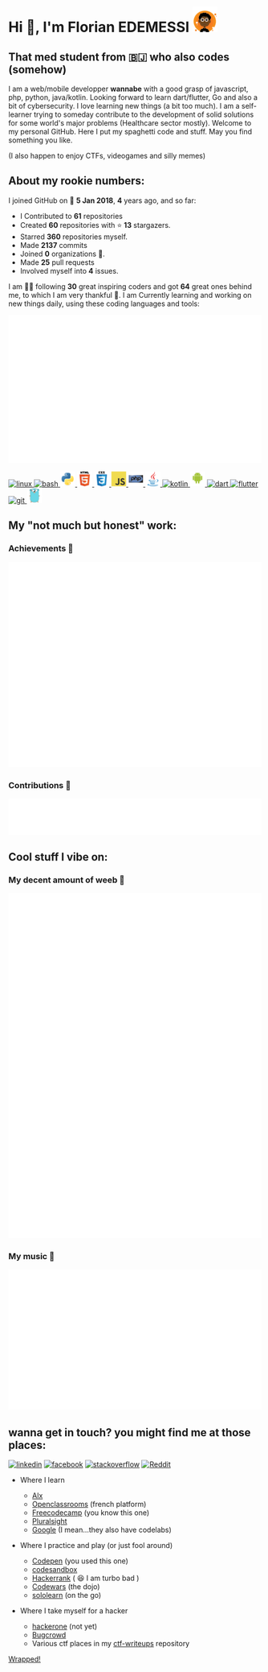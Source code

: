 # Hi 👾, I'm Florian EDEMESSI <img width="50" height="50" src="/sm_logo.png">  
  
##  That med student from 🇧🇯 who also codes (somehow) 

I am a  web/mobile developper **wannabe** with a good grasp of javascript, php, python, java/kotlin.
Looking forward to learn dart/flutter, Go and also a bit of cybersecurity.
I love learning new things (a bit too much). I am a self-learner trying to someday contribute to the development
of solid solutions for some world's major problems (Healthcare sector mostly).
Welcome to my personal GitHub. Here I put my spaghetti code and stuff. 
May you find something you like. 

(I also happen to enjoy CTFs, videogames and silly memes)    
  
## About my rookie numbers:  

I joined GitHub on 📆 **5 Jan 2018**, **4** years ago, and
so far:

- I Contributed to **61** repositories
- Created **60** repositories with ⭐ **13** stargazers.
- Starred **360** repositories myself.
- Made **2137** commits
- Joined **0** organizations 💼.
- Made **25** pull requests 
- Involved myself into **4** issues.

I am 🚶‍♂️ following **30** great inspiring coders and got **64** great ones behind me, to which I am very thankful 💛.
I am Currently learning and working on new things daily, using these coding languages and tools:

<img src="https://github.com/nair0lf32/nair0lf32/blob/main/.cache/nairolf-languages.svg">

<p align="left">
   <a href="https://www.linux.org/" target="_blank"> <img src="https://cdn.jsdelivr.net/gh/devicons/devicon/icons/linux/linux-original.svg" alt="linux" width="30" height="30"/> </a> 
  <a href="https://www.gnu.org/software/bash/" target="_blank"> <img src="https://cdn.jsdelivr.net/gh/devicons/devicon/icons/bash/bash-original.svg" alt="bash" width="30" height="30"/> </a> 
   <a href="https://www.python.org" target="_blank"> <img src="https://raw.githubusercontent.com/devicons/devicon/master/icons/python/python-original.svg" alt="python" width="30" height="30"/> </a> 
   <a href="https://www.w3.org/html/" target="_blank"> <img src="https://raw.githubusercontent.com/devicons/devicon/master/icons/html5/html5-original-wordmark.svg" alt="html5" width="30" height="30"/> </a>
  <a href="https://www.w3schools.com/css/" target="_blank"> <img src="https://raw.githubusercontent.com/devicons/devicon/master/icons/css3/css3-original-wordmark.svg" alt="css3" width="30" height="30"/> </a> 
   <a href="https://developer.mozilla.org/en-US/docs/Web/JavaScript" target="_blank"> <img src="https://raw.githubusercontent.com/devicons/devicon/master/icons/javascript/javascript-original.svg" alt="javascript" width="30" height="30"/> </a>
   <a href="https://www.php.net" target="_blank"> <img src="https://raw.githubusercontent.com/devicons/devicon/master/icons/php/php-original.svg" alt="php" width="30" height="30"/> </a>
  <a href="https://www.java.com" target="_blank"> <img src="https://raw.githubusercontent.com/devicons/devicon/master/icons/java/java-original.svg" alt="java" width="30" height="30"/> </a>  
  <a href="https://kotlinlang.org" target="_blank"> <img src="https://cdn.jsdelivr.net/gh/devicons/devicon/icons/kotlin/kotlin-original.svg" alt="kotlin" width="30" height="30"/> </a>  
  <a href="https://developer.android.com" target="_blank"> <img src="https://raw.githubusercontent.com/devicons/devicon/master/icons/android/android-original-wordmark.svg" alt="android" width="30" height="30"/> </a>
  <a href="https://dart.dev" target="_blank"> <img src="https://cdn.jsdelivr.net/gh/devicons/devicon/icons/dart/dart-original.svg" alt="dart" width="30" height="30"/> </a> 
  <a href="https://flutter.dev" target="_blank"> <img src="https://www.vectorlogo.zone/logos/flutterio/flutterio-icon.svg" alt="flutter" width="30" height="30"/> </a> 
  <a href="https://git-scm.com/" target="_blank"> <img src="https://www.vectorlogo.zone/logos/git-scm/git-scm-icon.svg" alt="git" width="30" height="30"/> </a> 
  <a href="https://golang.org" target="_blank"> <img src="https://raw.githubusercontent.com/devicons/devicon/master/icons/go/go-original.svg" alt="go" width="30" height="30"/> </a> 
</p>

## My "not much but honest" work:

### Achievements 🥇

<img src="https://github.com/nair0lf32/nair0lf32/blob/main/.cache/nairolf-achievements.svg">

### Contributions 🤝

<img src="https://github.com/nair0lf32/nair0lf32/blob/main/.cache/nairolf-contributions.svg">


## Cool stuff I vibe on:

### My decent amount of weeb 🏯 

<img src="https://github.com/nair0lf32/nair0lf32/blob/main/.cache/nairolf-anilist.svg">

### My music 🎵

 <img src="https://github.com/nair0lf32/nair0lf32/blob/main/.cache/nairolf-music.svg">


## wanna get in touch? you might find me at those places:

[<img src='https://www.vectorlogo.zone/logos/linkedin/linkedin-icon.svg' alt='linkedin' height='30'>](https://www.linkedin.com/in/florian-edemessi/)
[<img src='https://www.vectorlogo.zone/logos/facebook/facebook-official.svg' alt='facebook' height='30'>](https://www.facebook.com/FlorianEdemessi)
[<img src='https://www.vectorlogo.zone/logos/stackoverflow/stackoverflow-icon.svg' alt='stackoverflow' height='30'>](https://stackoverflow.com/users/14132197/florian-edemessi) [<img src='https://www.vectorlogo.zone/logos/reddit/reddit-tile.svg' alt='Reddit' height='30'>](https://www.reddit.com/user/florian32edem)

- Where I learn 
  - [Alx](https://www.alxafrica.com/)
  - [Openclassrooms](https://openclassrooms.com/) (french platform)
  - [Freecodecamp](https://www.freecodecamp.org/nairolf) (you know this one)
  - [Pluralsight](https://app.pluralsight.com/profile/florian-edemessi)
  - [Google](https://g.dev/nair0lf32) (I mean...they also have codelabs)
 
- Where I practice and play (or just fool around)
  - [Codepen](https://codepen.io/nair0lf32/) (you used this one)
  - [codesandbox](https://codesandbox.io/u/nairolf32)
  - [Hackerrank](https://www.hackerrank.com/nair0lf32) ( :laughing: I am turbo bad )
  - [Codewars](https://www.codewars.com/users/nair0lf32) (the dojo)
  - [sololearn](https://www.sololearn.com/profile/4507307/?ref=app) (on the go)
  
- Where I take myself for a hacker
  - [hackerone](https://hackerone.com/nairolf?type=user) (not yet)
  - [Bugcrowd](https://bugcrowd.com/nairolf32)
  - Various ctf places in my [ctf-writeups](https://github.com/nair0lf32/ctfs-writeups) repository

[Wrapped!](https://nair0lf32.wrapped.run) 
